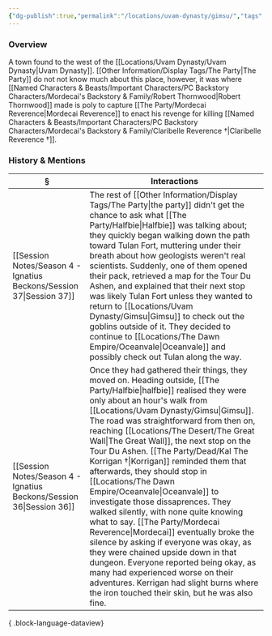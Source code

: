 ```yaml
---
{"dg-publish":true,"permalink":"/locations/uvam-dynasty/gimsu/","tags":["Discovered"],"updated":"2025-08-11T11:53:31.835+01:00"}
---
```


### Overview
A town found to the west of the [[Locations/Uvam Dynasty/Uvam Dynasty\|Uvam Dynasty]]. [[Other Information/Display Tags/The Party\|The Party]] do not not know much about this place, however, it was where [[Named Characters & Beasts/Important Characters/PC Backstory Characters/Mordecai's Backstory & Family/Robert Thornwood\|Robert Thornwood]] made is poly to capture [[The Party/Mordecai Reverence\|Mordecai Reverence]] to enact his revenge for killing [[Named Characters & Beasts/Important Characters/PC Backstory Characters/Mordecai's Backstory & Family/Claribelle Reverence †\|Claribelle Reverence †]].

### History & Mentions
| §                                                                       | Interactions                                                                                                                                                                                                                                                                                                                                                                                                                                                                                                                                                                                                                                                                                                                                                                  |
| ----------------------------------------------------------------------- | ----------------------------------------------------------------------------------------------------------------------------------------------------------------------------------------------------------------------------------------------------------------------------------------------------------------------------------------------------------------------------------------------------------------------------------------------------------------------------------------------------------------------------------------------------------------------------------------------------------------------------------------------------------------------------------------------------------------------------------------------------------------------------- |
| [[Session Notes/Season 4 - Ignatius Beckons/Session 37\|Session 37]] | The rest of [[Other Information/Display Tags/The Party\|the party]] didn't get the chance to ask what [[The Party/Halfbie\|Halfbie]] was talking about; they quickly began walking down the path toward Tulan Fort, muttering under their breath about how geologists weren't real scientists. Suddenly, one of them opened their pack, retrieved a map for the Tour Du Ashen, and explained that their next stop was likely Tulan Fort unless they wanted to return to [[Locations/Uvam Dynasty/Gimsu\|Gimsu]] to check out the goblins outside of it. They decided to continue to [[Locations/The Dawn Empire/Oceanvale\|Oceanvale]] and possibly check out Tulan along the way.                                                                                                                                                                                                                            |
| [[Session Notes/Season 4 - Ignatius Beckons/Session 36\|Session 36]] | Once they had gathered their things, they moved on. Heading outside, [[The Party/Halfbie\|halfbie]] realised they were only about an hour's walk from [[Locations/Uvam Dynasty/Gimsu\|Gimsu]]. The road was straightforward from then on, reaching [[Locations/The Desert/The Great Wall\|The Great Wall]], the next stop on the Tour Du Ashen. [[The Party/Dead/Kal The Korrigan †\|Korrigan]] reminded them that afterwards, they should stop in [[Locations/The Dawn Empire/Oceanvale\|Oceanvale]] to investigate those dissaprences. They walked silently, with none quite knowing what to say. [[The Party/Mordecai Reverence\|Mordecai]] eventually broke the silence by asking if everyone was okay, as they were chained upside down in that dungeon. Everyone reported being okay, as many had experienced worse on their adventures. Kerrigan had slight burns where the iron touched their skin, but he was also fine. |

{ .block-language-dataview}